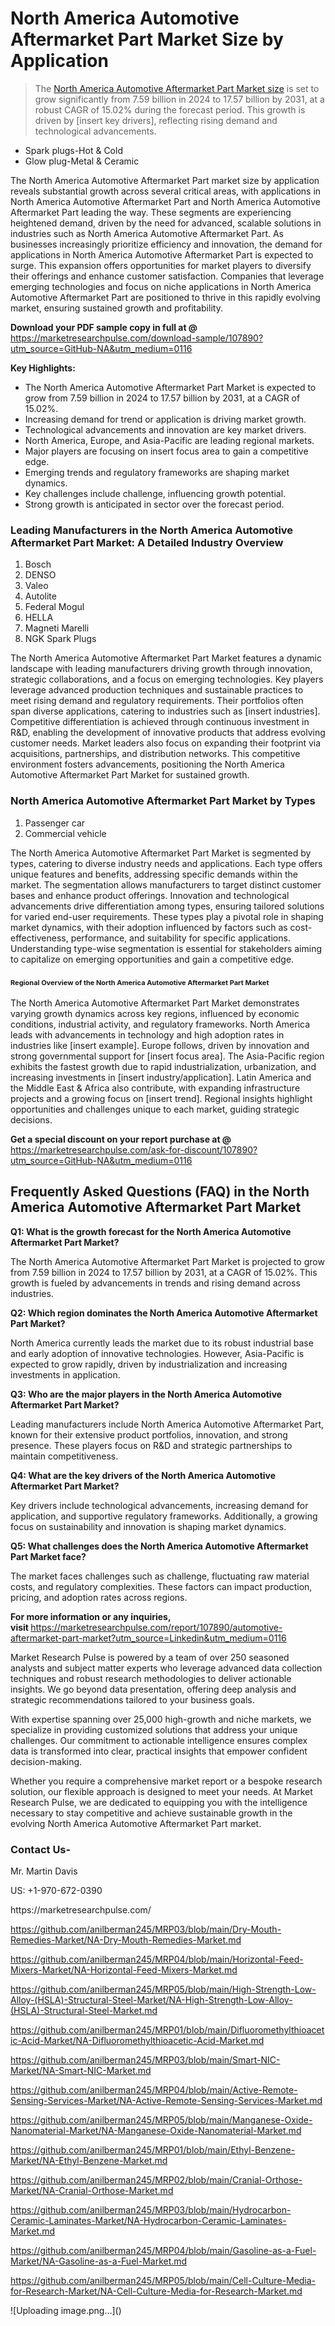 <h1>North America Automotive Aftermarket Part Market&nbsp;Size by Application</h1><blockquote><p>The <a href="https://marketresearchpulse.com/download-sample/107890?utm_source=GitHub-NA&amp;utm_medium=0116">North America Automotive Aftermarket Part Market size</a> is set to grow significantly from 7.59 billion in 2024 to 17.57 billion by 2031, at a robust CAGR of 15.02% during the forecast period. This growth is driven by [insert key drivers], reflecting rising demand and technological advancements.</p></blockquote><ul><li>Spark plugs-Hot & Cold<li> Glow plug-Metal & Ceramic</li></ul><p>The North America Automotive Aftermarket Part market size by application reveals substantial growth across several critical areas, with applications in North America Automotive Aftermarket Part and North America Automotive Aftermarket Part leading the way. These segments are experiencing heightened demand, driven by the need for advanced, scalable solutions in industries such as North America Automotive Aftermarket Part. As businesses increasingly prioritize efficiency and innovation, the demand for applications in North America Automotive Aftermarket Part is expected to surge. This expansion offers opportunities for market players to diversify their offerings and enhance customer satisfaction. Companies that leverage emerging technologies and focus on niche applications in North America Automotive Aftermarket Part are positioned to thrive in this rapidly evolving market, ensuring sustained growth and profitability.</p><p><strong>Download your PDF sample copy in full at @ </strong><a href="https://marketresearchpulse.com/download-sample/107890?utm_source=GitHub-NA&amp;utm_medium=0116">https://marketresearchpulse.com/download-sample/107890?utm_source=GitHub-NA&amp;utm_medium=0116</a></p><p><strong>Key Highlights: </strong></p><ul><li>The North America Automotive Aftermarket Part Market is expected to grow from 7.59 billion in 2024 to 17.57 billion by 2031, at a CAGR of 15.02%.</li><li>Increasing demand for trend or application is driving market growth.</li><li>Technological advancements and innovation are key market drivers.</li><li>North America, Europe, and Asia-Pacific are leading regional markets.</li><li>Major players are focusing on insert focus area to gain a competitive edge.</li><li>Emerging trends and regulatory frameworks are shaping market dynamics.</li><li>Key challenges include challenge, influencing growth potential.</li><li>Strong growth is anticipated in sector over the forecast period.</li></ul><h3>Leading Manufacturers in the North America Automotive Aftermarket Part Market: A Detailed Industry Overview</h3><ol><li>Bosch</li><li>DENSO</li><li>Valeo</li><li>Autolite</li><li>Federal Mogul</li><li>HELLA</li><li>Magneti Marelli</li><li>NGK Spark Plugs</li></ol><div class="flex max-w-full flex-col flex-grow"><div class="min-h-8 text-message flex w-full flex-col items-end gap-2 whitespace-normal break-words [.text-message+&amp;]:mt-5" dir="auto" data-message-author-role="assistant" data-message-id="fd8432e4-4910-450d-b182-61b7bfb0a01f" data-message-model-slug="gpt-4o"><div class="flex w-full flex-col gap-1 empty:hidden first:pt-[3px]"><div class="markdown prose w-full break-words dark:prose-invert light"><p>The North America Automotive Aftermarket Part Market features a dynamic landscape with leading manufacturers driving growth through innovation, strategic collaborations, and a focus on emerging technologies. Key players leverage advanced production techniques and sustainable practices to meet rising demand and regulatory requirements. Their portfolios often span diverse applications, catering to industries such as [insert industries]. Competitive differentiation is achieved through continuous investment in R&amp;D, enabling the development of innovative products that address evolving customer needs. Market leaders also focus on expanding their footprint via acquisitions, partnerships, and distribution networks. This competitive environment fosters advancements, positioning the North America Automotive Aftermarket Part Market for sustained growth.</p></div></div></div></div><h3>North America Automotive Aftermarket Part Market by Types</h3><ol><li>Passenger car<li> Commercial vehicle</li></ol><div class="flex max-w-full flex-col flex-grow"><div class="min-h-8 text-message flex w-full flex-col items-end gap-2 whitespace-normal break-words [.text-message+&amp;]:mt-5" dir="auto" data-message-author-role="assistant" data-message-id="084470be-0bb7-4664-bddf-5156b4f41249" data-message-model-slug="gpt-4o-mini"><div class="flex w-full flex-col gap-1 empty:hidden first:pt-[3px]"><div class="markdown prose w-full break-words dark:prose-invert light"><p>The North America Automotive Aftermarket Part Market is segmented by types, catering to diverse industry needs and applications. Each type offers unique features and benefits, addressing specific demands within the market. The segmentation allows manufacturers to target distinct customer bases and enhance product offerings. Innovation and technological advancements drive differentiation among types, ensuring tailored solutions for varied end-user requirements. These types play a pivotal role in shaping market dynamics, with their adoption influenced by factors such as cost-effectiveness, performance, and suitability for specific applications. Understanding type-wise segmentation is essential for stakeholders aiming to capitalize on emerging opportunities and gain a competitive edge.</p></div></div></div></div><h3><span style="font-size: 11px;">Regional Overview of the North America Automotive Aftermarket Part Market</span></h3><div class="flex max-w-full flex-col flex-grow"><div class="min-h-8 text-message flex w-full flex-col items-end gap-2 whitespace-normal break-words [.text-message+&amp;]:mt-5" dir="auto" data-message-author-role="assistant" data-message-id="e9038762-ce64-4e30-91c9-9bd413514231" data-message-model-slug="gpt-4o-mini"><div class="flex w-full flex-col gap-1 empty:hidden first:pt-[3px]"><div class="markdown prose w-full break-words dark:prose-invert light"><p>The North America Automotive Aftermarket Part Market demonstrates varying growth dynamics across key regions, influenced by economic conditions, industrial activity, and regulatory frameworks. North America leads with advancements in technology and high adoption rates in industries like [insert example]. Europe follows, driven by innovation and strong governmental support for [insert focus area]. The Asia-Pacific region exhibits the fastest growth due to rapid industrialization, urbanization, and increasing investments in [insert industry/application]. Latin America and the Middle East &amp; Africa also contribute, with expanding infrastructure projects and a growing focus on [insert trend]. Regional insights highlight opportunities and challenges unique to each market, guiding strategic decisions.</p></div></div></div></div><p><strong>Get a special discount on your report purchase at @ </strong><a href="https://marketresearchpulse.com/ask-for-discount/107890?utm_source=GitHub-NA&amp;utm_medium=0116">https://marketresearchpulse.com/ask-for-discount/107890?utm_source=GitHub-NA&amp;utm_medium=0116</a></p><h2>Frequently Asked Questions (FAQ) in the North America Automotive Aftermarket Part Market</h2><p><strong>Q1: What is the growth forecast for the North America Automotive Aftermarket Part Market?</strong></p><p>The North America Automotive Aftermarket Part Market is projected to grow from 7.59 billion in 2024 to 17.57 billion by 2031, at a CAGR of 15.02%. This growth is fueled by advancements in trends and rising demand across industries.</p><p><strong>Q2: Which region dominates the North America Automotive Aftermarket Part Market?</strong></p><p>North America currently leads the market due to its robust industrial base and early adoption of innovative technologies. However, Asia-Pacific is expected to grow rapidly, driven by industrialization and increasing investments in application.</p><p><strong>Q3: Who are the major players in the North America Automotive Aftermarket Part Market?</strong></p><p>Leading manufacturers include North America Automotive Aftermarket Part, known for their extensive product portfolios, innovation, and strong presence. These players focus on R&amp;D and strategic partnerships to maintain competitiveness.</p><p><strong>Q4: What are the key drivers of the North America Automotive Aftermarket Part Market?</strong></p><p>Key drivers include technological advancements, increasing demand for application, and supportive regulatory frameworks. Additionally, a growing focus on sustainability and innovation is shaping market dynamics.</p><p><strong>Q5: What challenges does the North America Automotive Aftermarket Part Market face?</strong></p><p>The market faces challenges such as challenge, fluctuating raw material costs, and regulatory complexities. These factors can impact production, pricing, and adoption rates across regions.</p><p><strong>For more information or any inquiries, visit&nbsp;</strong><a href="https://marketresearchpulse.com/report/107890/automotive-aftermarket-part-market?utm_source=Linkedin&utm_medium=0116">https://marketresearchpulse.com/report/107890/automotive-aftermarket-part-market?utm_source=Linkedin&utm_medium=0116</a></p><p>Market Research Pulse is powered by a team of over 250 seasoned analysts and subject matter experts who leverage advanced data collection techniques and robust research methodologies to deliver actionable insights. We go beyond data presentation, offering deep analysis and strategic recommendations tailored to your business goals.</p><p>With expertise spanning over 25,000 high-growth and niche markets, we specialize in providing customized solutions that address your unique challenges. Our commitment to actionable intelligence ensures complex data is transformed into clear, practical insights that empower confident decision-making.</p><p>Whether you require a comprehensive market report or a bespoke research solution, our flexible approach is designed to meet your needs. At Market Research Pulse, we are dedicated to equipping you with the intelligence necessary to stay competitive and achieve sustainable growth in the evolving North America Automotive Aftermarket Part market.</p><h3><strong>Contact Us-</strong></h3><p>Mr. Martin Davis</p><p>US: +1-970-672-0390</p><p>https://marketresearchpulse.com/</p><p><a href="https://github.com/anilberman245/MRP03/blob/main/Dry-Mouth-Remedies-Market/NA-Dry-Mouth-Remedies-Market.md">https://github.com/anilberman245/MRP03/blob/main/Dry-Mouth-Remedies-Market/NA-Dry-Mouth-Remedies-Market.md</a></p><p><a href="https://github.com/anilberman245/MRP04/blob/main/Horizontal-Feed-Mixers-Market/NA-Horizontal-Feed-Mixers-Market.md">https://github.com/anilberman245/MRP04/blob/main/Horizontal-Feed-Mixers-Market/NA-Horizontal-Feed-Mixers-Market.md</a></p><p><a href="https://github.com/anilberman245/MRP05/blob/main/High-Strength-Low-Alloy-(HSLA)-Structural-Steel-Market/NA-High-Strength-Low-Alloy-(HSLA)-Structural-Steel-Market.md">https://github.com/anilberman245/MRP05/blob/main/High-Strength-Low-Alloy-(HSLA)-Structural-Steel-Market/NA-High-Strength-Low-Alloy-(HSLA)-Structural-Steel-Market.md</a></p><p><a href="https://github.com/anilberman245/MRP01/blob/main/Difluoromethylthioacetic-Acid-Market/NA-Difluoromethylthioacetic-Acid-Market.md">https://github.com/anilberman245/MRP01/blob/main/Difluoromethylthioacetic-Acid-Market/NA-Difluoromethylthioacetic-Acid-Market.md</a></p><p><a href="https://github.com/anilberman245/MRP03/blob/main/Smart-NIC-Market/NA-Smart-NIC-Market.md">https://github.com/anilberman245/MRP03/blob/main/Smart-NIC-Market/NA-Smart-NIC-Market.md</a></p><p><a href="https://github.com/anilberman245/MRP04/blob/main/Active-Remote-Sensing-Services-Market/NA-Active-Remote-Sensing-Services-Market.md">https://github.com/anilberman245/MRP04/blob/main/Active-Remote-Sensing-Services-Market/NA-Active-Remote-Sensing-Services-Market.md</a></p><p><a href="https://github.com/anilberman245/MRP05/blob/main/Manganese-Oxide-Nanomaterial-Market/NA-Manganese-Oxide-Nanomaterial-Market.md">https://github.com/anilberman245/MRP05/blob/main/Manganese-Oxide-Nanomaterial-Market/NA-Manganese-Oxide-Nanomaterial-Market.md</a></p><p><a href="https://github.com/anilberman245/MRP01/blob/main/Ethyl-Benzene-Market/NA-Ethyl-Benzene-Market.md">https://github.com/anilberman245/MRP01/blob/main/Ethyl-Benzene-Market/NA-Ethyl-Benzene-Market.md</a></p><p><a href="https://github.com/anilberman245/MRP02/blob/main/Cranial-Orthose-Market/NA-Cranial-Orthose-Market.md">https://github.com/anilberman245/MRP02/blob/main/Cranial-Orthose-Market/NA-Cranial-Orthose-Market.md</a></p><p><a href="https://github.com/anilberman245/MRP03/blob/main/Hydrocarbon-Ceramic-Laminates-Market/NA-Hydrocarbon-Ceramic-Laminates-Market.md">https://github.com/anilberman245/MRP03/blob/main/Hydrocarbon-Ceramic-Laminates-Market/NA-Hydrocarbon-Ceramic-Laminates-Market.md</a></p><p><a href="https://github.com/anilberman245/MRP04/blob/main/Gasoline-as-a-Fuel-Market/NA-Gasoline-as-a-Fuel-Market.md">https://github.com/anilberman245/MRP04/blob/main/Gasoline-as-a-Fuel-Market/NA-Gasoline-as-a-Fuel-Market.md</a></p><p><a href="https://github.com/anilberman245/MRP05/blob/main/Cell-Culture-Media-for-Research-Market/NA-Cell-Culture-Media-for-Research-Market.md">https://github.com/anilberman245/MRP05/blob/main/Cell-Culture-Media-for-Research-Market/NA-Cell-Culture-Media-for-Research-Market.md</a></p>
![Uploading image.png…]()
